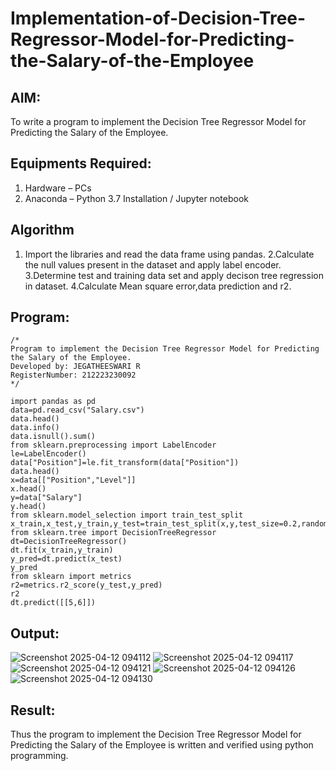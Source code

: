 # Implementation-of-Decision-Tree-Regressor-Model-for-Predicting-the-Salary-of-the-Employee

## AIM:
To write a program to implement the Decision Tree Regressor Model for Predicting the Salary of the Employee.

## Equipments Required:
1. Hardware – PCs
2. Anaconda – Python 3.7 Installation / Jupyter notebook

## Algorithm
1. Import the libraries and read the data frame using pandas.
2.Calculate the null values present in the dataset and apply label encoder.
3.Determine test and training data set and apply decison tree regression in dataset.
4.Calculate Mean square error,data prediction and r2.

## Program:
```
/*
Program to implement the Decision Tree Regressor Model for Predicting the Salary of the Employee.
Developed by: JEGATHEESWARI R
RegisterNumber: 212223230092
*/
```
```
import pandas as pd
data=pd.read_csv("Salary.csv")
data.head()
data.info()
data.isnull().sum()
from sklearn.preprocessing import LabelEncoder
le=LabelEncoder()
data["Position"]=le.fit_transform(data["Position"])
data.head()
x=data[["Position","Level"]]
x.head()
y=data["Salary"]
y.head()
from sklearn.model_selection import train_test_split
x_train,x_test,y_train,y_test=train_test_split(x,y,test_size=0.2,random_state=2)
from sklearn.tree import DecisionTreeRegressor
dt=DecisionTreeRegressor()
dt.fit(x_train,y_train)
y_pred=dt.predict(x_test)
y_pred
from sklearn import metrics
r2=metrics.r2_score(y_test,y_pred)
r2
dt.predict([[5,6]])
```

## Output:
![Screenshot 2025-04-12 094112](https://github.com/user-attachments/assets/d56b5aed-0f1b-41c2-b0be-25143d95c9ff)
![Screenshot 2025-04-12 094117](https://github.com/user-attachments/assets/fef634da-2e94-4e5a-bbbd-9080eeb4f9e5)
![Screenshot 2025-04-12 094121](https://github.com/user-attachments/assets/36fb04e9-07d7-4bc3-bc38-48256e9dbdae)
![Screenshot 2025-04-12 094126](https://github.com/user-attachments/assets/29952f2f-6754-495e-898c-f0bdf82e4b67)
![Screenshot 2025-04-12 094130](https://github.com/user-attachments/assets/2810de14-1647-4d26-8892-21477bd76494)


## Result:
Thus the program to implement the Decision Tree Regressor Model for Predicting the Salary of the Employee is written and verified using python programming.
